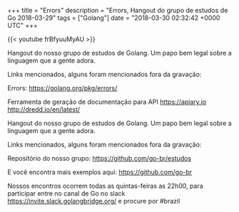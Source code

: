 +++
title = "Errors"
description = "Errors, Hangout do grupo de estudos de Go 2018-03-29"
tags = ["Golang"]
date = "2018-03-30 02:32:42 +0000 UTC"
+++

{{< youtube frBfyuuMyAU >}}

Hangout do nosso grupo de estudos de Golang.
Um papo bem legal sobre a linguagem que a gente adora.

Links mencionados, alguns foram mencionados fora da gravação:

Errors:
https://golang.org/pkg/errors/

Ferramenta de geração de documentação para API
https://apiary.io
http://dredd.io/en/latest/

Hangout do nosso grupo de estudos de Golang.
Um papo bem legal sobre a linguagem que a gente adora.

Links mencionados, alguns foram mencionados fora da gravação:

Repositório do nosso grupo:
https://github.com/go-br/estudos

E você encontra mais exemplos aqui:
https://github.com/go-br

Nossos encontros ocorrem todas as quintas-feiras as 22h00, para participar entre no canal de Go no slack https://invite.slack.golangbridge.org/ e procure por #brazil